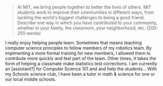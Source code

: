 > At MIT, we bring people together to better the lives of others.
  MIT students work to improve their communities in different ways, from tackling the world's biggest challenges to being a good friend.
  Describe one way in which you have contributed to your community, whether in your family, the classroom, your neighborhood, etc.
(200-250 words)

I really enjoy helping people learn.
Sometimes that means teaching computer science principles to fellow members of my robotics team. By implmenting a more formal training for new members, I allowed them to contribute more quickly and feel part of the team.
Other times, it takes the form of helping a classmate make statistics test corrections.
I am currently an [assistant?] for Computer Science 101 and and help the students...
With my Schools science club, I have been a tutor in math & science for one or our local middle schools.

